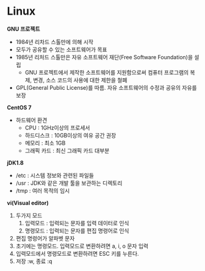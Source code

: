 # Linux

**GNU 프로젝트**

- 1984년 리차드 스톨만에 의해 시작
- 모두가 공유할 수 있는 소프트웨어가 목표
- 1985년 리처드 스톨만은 자유 소프트웨어 재단(Free Software Foundation)을 설립
  - GNU 프로젝트에서 제작한 소프트웨어를 지원함으로써 컴퓨터 프로그램의 복제, 변경, 소스 코드의 사용에 대한 제한을 철폐
- GPL(General Public License)를 따름. 자유 소프트웨어의 수정과 공유의 자유를 보장

**CentOS 7**

- 하드웨어 환견
  - CPU : 1GHz이상의 프로세서
  - 하드디스크 : 10GB이상의 여유 공간 권장
  - 메모리 : 최소 1GB
  - 그래픽 카드 : 최신 그래픽 카드 대부분

**jDK1.8**

- /etc : 시스템 정보와 관련된 파일들
- /usr : JDK와 같은 개발 툴을 보관하는 디렉토리
- /tmp : 여러 목적의 임시 

**vi(Visual editor)**

1. 두가지 모드
   1. 입력모드 : 입력되는 문자를 입력 데이터로 인식
   2. 명령모드 : 입력되는 문자를 편집 명령어로 인식
2. 편집 명령어가 알파벳 문자
3. 초기에는 명령모드. 입력모드로 변환하려면 a, i, o 문자 입력
4. 입력모드에서 명령모드로 변환하려면 ESC 키를 누른다.
5. 저장 :w, 종료 :q

